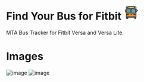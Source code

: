 # Find Your Bus for Fitbit <img src="resources/icon.png" width="40" height="40">
MTA Bus Tracker for Fitbit Versa and Versa Lite.

# Images
![image](https://user-images.githubusercontent.com/3473945/62097137-f1301280-b253-11e9-89e8-fe8d026d9f51.png)
![image](https://user-images.githubusercontent.com/3473945/62097127-ed9c8b80-b253-11e9-8089-30c277a555e4.png)

